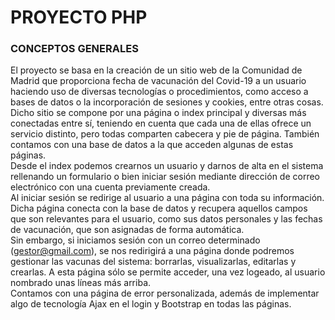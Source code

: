 # PROYECTO PHP


### CONCEPTOS GENERALES

El proyecto se basa en la creación de un sitio web de la Comunidad de Madrid que proporciona fecha de vacunación del Covid-19 a un usuario haciendo uso de diversas tecnologías o procedimientos, como acceso a bases de datos o la incorporación de sesiones y cookies, entre otras cosas.  
Dicho sitio se compone por una página o index principal y diversas más conectadas entre sí, teniendo en cuenta que cada una de ellas ofrece un servicio distinto, pero todas comparten cabecera y pie de página. También contamos con una base de datos a la que acceden algunas de estas páginas.  
Desde el index podemos crearnos un usuario y darnos de alta en el sistema rellenando un formulario o bien iniciar sesión mediante dirección de correo electrónico con una cuenta previamente creada.  
Al iniciar sesión se redirige al usuario a una página con toda su información. Dicha página conecta con la base de datos y recupera aquellos campos que son relevantes para el usuario, como sus datos personales y las fechas de vacunación, que son asignadas de forma automática.  
Sin embargo, si iniciamos sesión con un correo determinado (gestor@gmail.com), se nos redirigirá a una página donde podremos gestionar las vacunas del sistema: borrarlas, visualizarlas, editarlas y crearlas. A esta página sólo se permite acceder, una vez logeado, al usuario nombrado unas líneas más arriba.  
Contamos con una página de error personalizada, además de implementar algo de tecnología Ajax en el login y Bootstrap en todas las páginas.